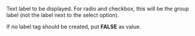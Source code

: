 Text label to be displayed. For radio and checkbox, this will be the group label (not the label next to the select option).

If no label tag should be created, put **FALSE** as value.